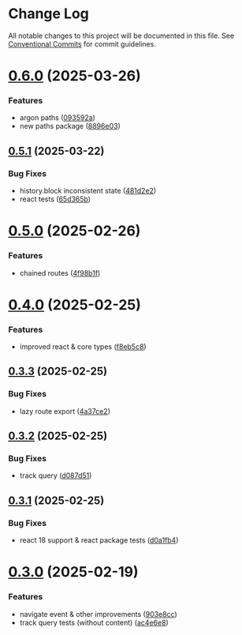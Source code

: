 # Change Log

All notable changes to this project will be documented in this file.
See [Conventional Commits](https://conventionalcommits.org) for commit guidelines.

# [0.6.0](https://github.com/movpushmov/argon-router/compare/v0.5.1...v0.6.0) (2025-03-26)

### Features

- argon paths ([093592a](https://github.com/movpushmov/argon-router/commit/093592a15a34fd4e4dfd6794dafc0f6704797a0d))
- new paths package ([8896e03](https://github.com/movpushmov/argon-router/commit/8896e03f6d8deae95e2b7249473dcaeb7f6a77fc))

## [0.5.1](https://github.com/movpushmov/argon-router/compare/v0.5.0...v0.5.1) (2025-03-22)

### Bug Fixes

- history.block inconsistent state ([481d2e2](https://github.com/movpushmov/argon-router/commit/481d2e2417d0855276cb095e78d43043742ec883))
- react tests ([65d365b](https://github.com/movpushmov/argon-router/commit/65d365b977e61b10109972735c95c056485a6307))

# [0.5.0](https://github.com/movpushmov/argon-router/compare/v0.4.0...v0.5.0) (2025-02-26)

### Features

- chained routes ([4f98b1f](https://github.com/movpushmov/argon-router/commit/4f98b1ffb7b9113de6b682d532e72f723b22ac3b))

# [0.4.0](https://github.com/movpushmov/argon-router/compare/v0.3.3...v0.4.0) (2025-02-25)

### Features

- improved react & core types ([f8eb5c8](https://github.com/movpushmov/argon-router/commit/f8eb5c80f471ecca50de8af1a064c02a49a3d5be))

## [0.3.3](https://github.com/movpushmov/argon-router/compare/v0.3.2...v0.3.3) (2025-02-25)

### Bug Fixes

- lazy route export ([4a37ce2](https://github.com/movpushmov/argon-router/commit/4a37ce28c4de8f3c8e0c5c9b3541196c8e165135))

## [0.3.2](https://github.com/movpushmov/argon-router/compare/v0.3.1...v0.3.2) (2025-02-25)

### Bug Fixes

- track query ([d087d51](https://github.com/movpushmov/argon-router/commit/d087d517d39a8b03fa72b4a01b5e79d60e6a119b))

## [0.3.1](https://github.com/movpushmov/argon-router/compare/v0.3.0...v0.3.1) (2025-02-25)

### Bug Fixes

- react 18 support & react package tests ([d0a1fb4](https://github.com/movpushmov/argon-router/commit/d0a1fb40bf86f697e372be7da354abb0810c20c9))

# [0.3.0](https://github.com/movpushmov/argon-router/compare/v0.2.3...v0.3.0) (2025-02-19)

### Features

- navigate event & other improvements ([903e8cc](https://github.com/movpushmov/argon-router/commit/903e8cc1805525dbe45f18944b32732db6e0eaa5))
- track query tests (without content) ([ac4e6e8](https://github.com/movpushmov/argon-router/commit/ac4e6e8b0b091c2dcf87d4d97a2630467637f071))
